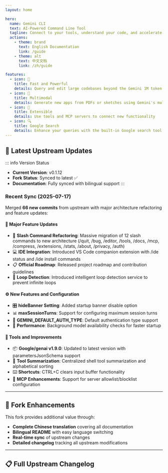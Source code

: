 ```yaml
---
layout: home

hero:
  name: Gemini CLI
  text: AI-Powered Command Line Tool
  tagline: Connect to your tools, understand your code, and accelerate your workflows
  actions:
    - theme: brand
      text: English Documentation
      link: /guide
    - theme: alt
      text: 中文文档
      link: /zh/guide

features:
  - icon: 🚀
    title: Fast and Powerful
    details: Query and edit large codebases beyond the Gemini 1M token context window
  - icon: 🎨
    title: Multimodal
    details: Generate new apps from PDFs or sketches using Gemini's multimodal capabilities
  - icon: 🔧
    title: Extensible
    details: Use tools and MCP servers to connect new functionality
  - icon: 🔍
    title: Google Search
    details: Enhance your queries with the built-in Google search tool
---
```


## 🔄 Latest Upstream Updates

::: info Version Status
- **Current Version**: v0.1.12
- **Fork Status**: Synced to latest ✅
- **Documentation**: Fully synced with bilingual support
:::

### Recent Sync (2025-07-17)

Merged **66 new commits** from upstream with major architecture refactoring and feature updates:

#### 🚀 Major Feature Updates
- 🔧 **Slash Command Refactoring**: Massive migration of 12 slash commands to new architecture (/quit, /bug, /editor, /tools, /docs, /mcp, /compress, /extensions, /stats, /about, /privacy, /auth)
- 💻 **IDE Integration**: Introduced VS Code companion extension with /ide status and /ide install commands
- 📋 **Official Roadmap**: Released project roadmap and contribution guidelines
- 🔄 **Loop Detection**: Introduced intelligent loop detection service to prevent infinite loops

#### ⚙️ New Features and Configuration
- 🎛️ **hideBanner Setting**: Added startup banner disable option
- 📊 **maxSessionTurns**: Support for configuring maximum session turns
- 🔐 **GEMINI_DEFAULT_AUTH_TYPE**: Default authentication type support
- 🚀 **Performance**: Background model availability checks for faster startup

#### 🔧 Tools and Improvements
- 📦 **Google/genai v1.9.0**: Updated to latest version with parametersJsonSchema support
- 🎯 **Tool Summarization**: Centralized shell tool summarization and alphabetical sorting
- ⌨️ **Shortcuts**: CTRL+C clears input buffer functionality
- 🔧 **MCP Enhancements**: Support for server allowlist/blocklist configuration

---

## 🌟 Fork Enhancements

This fork provides additional value through:

- **Complete Chinese translation** covering all documentation
- **Bilingual README** with easy language switching
- **Real-time sync** of upstream changes
- **Detailed changelog** tracking all upstream modifications

---

## 📋 Full Upstream Changelog

<!--@include: ./changelog-content.md-->